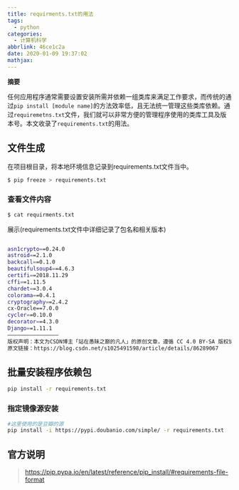 ```yaml
---
title: requirments.txt的用法
tags:
  - python
categories:
  - 计算机科学
abbrlink: 46ce1c2a
date: 2020-01-09 19:37:02
mathjax:
---
```

**摘要**

任何应用程序通常需要设置安装所需并依赖一组类库来满足工作要求，而传统的通过`pip install [module name]`的方法效率低，且无法统一管理这些类库依赖。通过`requiremetns.txt`文件，我们就可以非常方便的管理程序使用的类库工具及版本号。本文收录了`requirements.txt`的用法。

<!--more-->

## 文件生成

在项目根目录，将本地环境信息记录到requirements.txt文件当中。

```bash
$ pip freeze > requirements.txt
```

### 查看文件内容

```bash
$ cat requirments.txt
```

展示(requirements.txt文件中详细记录了包名和相关版本)

```bash

asn1crypto==0.24.0
astroid==2.1.0
backcall==0.1.0
beautifulsoup4==4.6.3
certifi==2018.11.29
cffi==1.11.5
chardet==3.0.4
colorama==0.4.1
cryptography==2.4.2
cx-Oracle==7.0.0
cycler==0.10.0
decorator==4.3.0
Django==1.11.1
————————————————
版权声明：本文为CSDN博主「站在愚昧之巅的凡人」的原创文章，遵循 CC 4.0 BY-SA 版权协议，转载请附上原文出处链接及本声明。
原文链接：https://blog.csdn.net/s1025491598/article/details/86289067
```

## 批量安装程序依赖包

```bash
pip install -r requirements.txt
```

### 指定镜像源安装

```bash
#这里使用的是豆瓣的源
pip install -i https://pypi.doubanio.com/simple/ -r requirements.txt
```

## 官方说明

> <https://pip.pypa.io/en/latest/reference/pip_install/#requirements-file-format>

